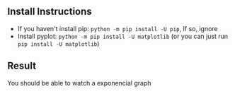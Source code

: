 ## Install Instructions

- If you haven't install pip: `python -m pip install -U pip`, If so, ignore
- Install pyplot: `python -m pip install -U matplotlib` (or you can just run `pip install -U matplotlib`)

## Result

You should be able to watch a exponencial graph 